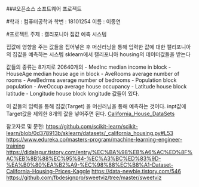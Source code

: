 ###오픈소스 소프트웨어 프로젝트

#학과 : 컴퓨터공학과 학번 : 18101254 이름 : 이종연

#프로젝트 주제 : 캘리포니아 집값 예측 시스템

집값에 영향을 주는 값들을 집어넣은 후 머신러닝을 통해 입력한 값에 대한 캘리포니아의 집값을 예측하는 시스템
sklearn에서 캘리포니아 housing의 데이터값들을 받는다

값들의 종류는 8가지로 20640개의
        - MedInc        median income in block
        - HouseAge      median house age in block
        - AveRooms      average number of rooms
        - AveBedrms     average number of bedrooms 
        - Population    block population 
        - AveOccup      average house occupancy
        - Latitude      house block latitude
        - Longitude     house block longitude
값들이 있다.

이 값들의 입력을 통해 집값(Target) 을 머신러닝을 통해 예측하는 것이다.
inpt값에 Target값을 제외한 8개의 값을 넣어주면 된다.
[California_House_DataSets](./report.html)

참고자료 및 문헌:
https://github.com/scikit-learn/scikit-learn/blob/0d378913b/sklearn/datasets/_california_housing.py#L53
https://www.edureka.co/masters-program/machine-learning-engineer-training
https://didalsgur.tistory.com/entry/%EC%BA%98%EB%A6%AC%ED%8F%AC%EB%8B%88%EC%95%84-%EC%A3%BC%ED%83%9D-%EA%B0%80%EA%B2%A9-%EC%98%88%EC%B8%A1-Dataset-California-Housing-Prices-Kaggle
https://data-newbie.tistory.com/546
https://github.com/fbdesignpro/sweetviz/tree/master/sweetviz